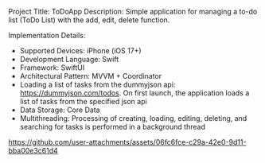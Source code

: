 Project Title: ToDoApp
Description: Simple application for managing a to-do list (ToDo List) with the add, edit, delete function.
 
Implementation Details:
* Supported Devices: iPhone (iOS 17+)
* Development Language: Swift
* Framework: SwiftUI
* Architectural Pattern: MVVM + Coordinator
* Loading a list of tasks from the dummyjson api: https://dummyjson.com/todos. On first launch, the application loads a list of tasks from the specified json api
* Data Storage: Core Data
* Multithreading: Processing of creating, loading, editing, deleting, and searching for tasks is performed in a background thread 

https://github.com/user-attachments/assets/06fc6fce-c29a-42e0-9d11-bba00e3c61d4

